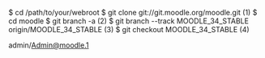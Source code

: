 $ cd /path/to/your/webroot
$ git clone git://git.moodle.org/moodle.git                       (1)
$ cd moodle
$ git branch -a                                                   (2)
$ git branch --track MOODLE_34_STABLE origin/MOODLE_34_STABLE     (3)
$ git checkout MOODLE_34_STABLE                                   (4)

admin/Admin@moodle.1
